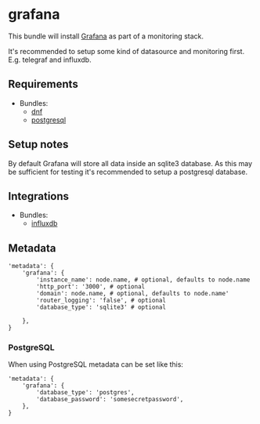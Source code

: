# grafana

This bundle will install [Grafana](https://grafana.com/) as part of a monitoring stack.

It's recommended to setup some kind of datasource and monitoring first. E.g. telegraf and influxdb.

## Requirements

* Bundles:
  * [dnf](https://github.com/rullmann/bundlewrap-dnf)
  * [postgresql](https://github.com/rullmann/bundlewrap-postgresql)

## Setup notes

By default Grafana will store all data inside an sqlite3 database. As this may be sufficient for testing it's recommended to setup a postgresql database.

## Integrations

* Bundles:
  * [influxdb](https://github.com/rullmann/bundlewrap-influxdb)

## Metadata

    'metadata': {
        'grafana': {
            'instance_name': node.name, # optional, defaults to node.name
            'http_port': '3000', # optional
            'domain': node.name, # optional, defaults to node.name'
            'router_logging': 'false', # optional
            'database_type': 'sqlite3' # optional

        },
    }

### PostgreSQL

When using PostgreSQL metadata can be set like this:

    'metadata': {
        'grafana': {
            'database_type': 'postgres',
            'database_password': 'somesecretpassword',
        },
    }
